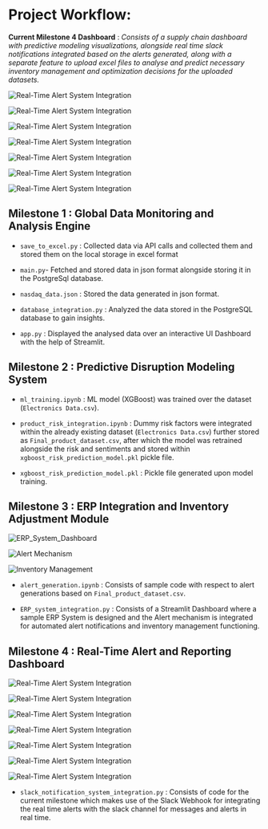 # Project Workflow:

**Current Milestone 4 Dashboard** : *Consists of a supply chain dashboard with predictive modeling visualizations, alongside real time slack notifications integrated based on the alerts generated, along with a separate feature to upload excel files to analyse and predict necessary inventory management and optimization decisions  for the uploaded datasets.*

![Real-Time Alert System Integration](https://github.com/SK-21-D3v/LogistiQ-Infosys_Project_1/blob/main/Screenshot%20(1427).png?raw=true)<br>

![Real-Time Alert System Integration](https://github.com/SK-21-D3v/LogistiQ-Infosys_Project_1/blob/main/Screenshot%20(1428).png?raw=true)<br>

![Real-Time Alert System Integration](https://github.com/SK-21-D3v/LogistiQ-Infosys_Project_1/blob/main/Screenshot%20(1429).png?raw=true)<br>

![Real-Time Alert System Integration](https://github.com/SK-21-D3v/LogistiQ-Infosys_Project_1/blob/main/Screenshot%20(1430).png?raw=true)<br>

![Real-Time Alert System Integration](https://github.com/SK-21-D3v/LogistiQ-Infosys_Project_1/blob/main/Screenshot%20(1432).png?raw=true)<br>

![Real-Time Alert System Integration](https://github.com/SK-21-D3v/LogistiQ-Infosys_Project_1/blob/main/Screenshot%20(1433).png?raw=true)<br>

![Real-Time Alert System Integration](https://github.com/SK-21-D3v/LogistiQ-Infosys_Project_1/blob/main/Screenshot%20(1434).png?raw=true)<br>

## Milestone 1 : Global Data Monitoring and Analysis Engine

- `save_to_excel.py` : Collected data via API calls and collected them and stored them on the local storage in excel format <br>

- `main.py`- Fetched and stored data in json format alongside storing it in the PostgreSql database.<br>

- `nasdaq_data.json` : Stored the data generated in json format.<br>

- `database_integration.py` : Analyzed the data stored in the PostgreSQL database to gain insights.<br>

- `app.py` : Displayed the analysed data over an interactive UI Dashboard with the help of Streamlit.<br>

## Milestone 2 : Predictive Disruption Modeling System

- `ml_training.ipynb` : ML model (XGBoost) was trained over the dataset (`Electronics Data.csv`). <br>

- `product_risk_integration.ipynb` : Dummy risk factors were integrated within the already existing dataset (`Electronics Data.csv`) further stored as `Final_product_dataset.csv`, after which the model was retrained alongside the risk and sentiments and stored within `xgboost_risk_prediction_model.pkl` pickle file. <br>

- `xgboost_risk_prediction_model.pkl` : Pickle file generated upon model training.<br>

## Milestone 3 : ERP Integration and Inventory Adjustment Module
![ERP_System_Dashboard](https://github.com/SK-21-D3v/LogistiQ-Infosys_Project_1/blob/main/Screenshot%20(1421).png?raw=true)<br>

![Alert Mechanism](https://github.com/SK-21-D3v/LogistiQ-Infosys_Project_1/blob/main/Screenshot%20(1422).png?raw=true)<br>

![Inventory Management](https://github.com/SK-21-D3v/LogistiQ-Infosys_Project_1/blob/main/Screenshot%20(1423).png?raw=true)<br>

- `alert_generation.ipynb` : Consists of sample code with respect to alert generations based on `Final_product_dataset.csv`.<br>

- `ERP_system_integration.py` : Consists of a Streamlit Dashboard where a sample ERP System is designed and the Alert mechanism is integrated for automated alert notifications and inventory management functioning.


## Milestone 4 : Real-Time Alert and Reporting Dashboard 

![Real-Time Alert System Integration](https://github.com/SK-21-D3v/LogistiQ-Infosys_Project_1/blob/main/Screenshot%20(1427).png?raw=true)<br>

![Real-Time Alert System Integration](https://github.com/SK-21-D3v/LogistiQ-Infosys_Project_1/blob/main/Screenshot%20(1428).png?raw=true)<br>

![Real-Time Alert System Integration](https://github.com/SK-21-D3v/LogistiQ-Infosys_Project_1/blob/main/Screenshot%20(1429).png?raw=true)<br>

![Real-Time Alert System Integration](https://github.com/SK-21-D3v/LogistiQ-Infosys_Project_1/blob/main/Screenshot%20(1430).png?raw=true)<br>

![Real-Time Alert System Integration](https://github.com/SK-21-D3v/LogistiQ-Infosys_Project_1/blob/main/Screenshot%20(1432).png?raw=true)<br>

![Real-Time Alert System Integration](https://github.com/SK-21-D3v/LogistiQ-Infosys_Project_1/blob/main/Screenshot%20(1433).png?raw=true)<br>

![Real-Time Alert System Integration](https://github.com/SK-21-D3v/LogistiQ-Infosys_Project_1/blob/main/Screenshot%20(1434).png?raw=true)<br>

- `slack_notification_system_integration.py` : Consists of code for the current milestone which makes use of the Slack Webhook for integrating the real time alerts with the slack channel for messages and alerts in real time.
  




